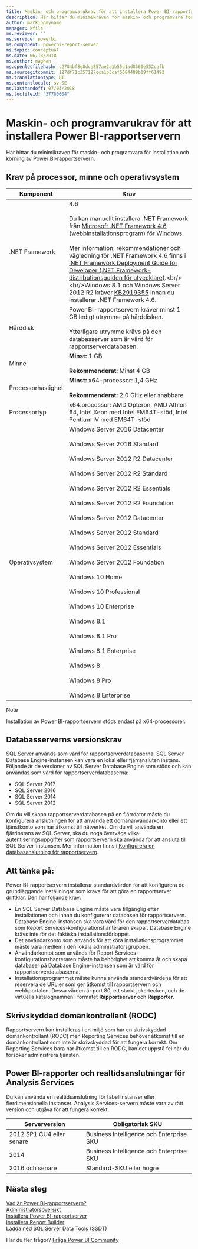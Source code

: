```yaml
---
title: Maskin- och programvarukrav för att installera Power BI-rapportservern
description: Här hittar du minimikraven för maskin- och programvara för installation och körning av Power BI-rapportservern.
author: markingmyname
manager: kfile
ms.reviewer: ''
ms.service: powerbi
ms.component: powerbi-report-server
ms.topic: conceptual
ms.date: 06/13/2018
ms.author: maghan
ms.openlocfilehash: c2784bf8e8dca857ae2a1b55d1ad8560e552cafb
ms.sourcegitcommit: 127df71c357127cca1b3caf5684489b19ff61493
ms.translationtype: HT
ms.contentlocale: sv-SE
ms.lasthandoff: 07/03/2018
ms.locfileid: "37780604"
---
```

# <a name="hardware-and-software-requirements-for-installing-power-bi-report-server"></a>Maskin- och programvarukrav för att installera Power BI-rapportservern
Här hittar du minimikraven för maskin- och programvara för installation och körning av Power BI-rapportservern.

## <a name="processor-memory-and-operating-system-requirements"></a>Krav på processor, minne och operativsystem

| Komponent | Krav |
| --- | --- |
| .NET Framework |4.6<br><br>Du kan manuellt installera .NET Framework från [Microsoft .NET Framework 4.6 (webbinstallationsprogram) för Windows](http://support.microsoft.com/kb/3045560).<br/><br/> Mer information, rekommendationer och vägledning för .NET Framework 4.6 finns i [.NET Framework Deployment Guide for Developer (.NET Framework-distributionsguiden för utvecklare)](http://msdn.microsoft.com/library/ee942965\(v=vs.110\).aspx).<br/><br/>Windows 8.1 och Windows Server 2012 R2 kräver [KB2919355](http://support.microsoft.com/kb/2919355) innan du installerar .NET Framework 4.6. |
| Hårddisk |Power BI-rapportservern kräver minst 1 GB ledigt utrymme på hårddisken.<br><br>Ytterligare utrymme krävs på den databasserver som är värd för rapportserverdatabasen. |
| Minne |**Minst:** 1 GB<br/><br/> **Rekommenderat:** Minst 4 GB |
| Processorhastighet |**Minst:** x64-processor: 1,4 GHz<br/><br/> **Rekommenderat:** 2,0 GHz eller snabbare |
| Processortyp |x64.processor: AMD Opteron, AMD Athlon 64, Intel Xeon med Intel EM64T-stöd, Intel Pentium IV med EM64T-stöd |
| Operativsystem |Windows Server 2016 Datacenter<br><br>Windows Server 2016 Standard<br><br>Windows Server 2012 R2 Datacenter<br><br>Windows Server 2012 R2 Standard<br><br>Windows Server 2012 R2 Essentials<br><br>Windows Server 2012 R2 Foundation<br><br>Windows Server 2012 Datacenter<br><br>Windows Server 2012 Standard<br><br>Windows Server 2012 Essentials<br><br>Windows Server 2012 Foundation<br><br>Windows 10 Home<br><br>Windows 10 Professional<br><br>Windows 10 Enterprise<br><br>Windows 8.1<br><br>Windows 8.1 Pro<br><br>Windows 8.1 Enterprise<br><br>Windows 8<br><br>Windows 8 Pro<br><br>Windows 8 Enterprise |

> [!NOTE]
> Installation av Power BI-rapportservern stöds endast på x64-processorer.
> 
> 

## <a name="database-server-version-requirements"></a>Databasserverns versionskrav
SQL Server används som värd för rapportserverdatabaserna. SQL Server Database Engine-instansen kan vara en lokal eller fjärransluten instans. Följande är de versioner av SQL Server Database Engine som stöds och kan användas som värd för rapportserverdatabaserna:

* SQL Server 2017
* SQL Server 2016
* SQL Server 2014
* SQL Server 2012

Om du vill skapa rapportserverdatabasen på en fjärrdator måste du konfigurera anslutningen för att använda ett domänanvändarkonto eller ett tjänstkonto som har åtkomst till nätverket. Om du vill använda en fjärrinstans av SQL Server, ska du noga överväga vilka autentiseringsuppgifter som rapportservern ska använda för att ansluta till SQL Server-instansen. Mer information finns i [Konfigurera en databasanslutning för rapportservern](https://docs.microsoft.com/sql/reporting-services/install-windows/configure-a-report-server-database-connection-ssrs-configuration-manager).

## <a name="considerations"></a>Att tänka på:
Power BI-rapportservern installerar standardvärden för att konfigurera de grundläggande inställningar som krävs för att göra en rapportserver driftklar. Den har följande krav:

* En SQL Server Database Engine måste vara tillgänglig efter installationen och innan du konfigurerar databasen för rapportservern. Database Engine-instansen ska vara värd för den rapportserverdatabas som Report Services-konfigurationshanteraren skapar. Database Engine krävs inte för det faktiska installationsförloppet.
* Det användarkonto som används för att köra installationsprogrammet måste vara medlem i den lokala administratörsgruppen.
* Användarkontot som används för Report Services-konfigurationshanteraren måste ha behörighet att komma åt och skapa databaser på Database Engine-instansen som är värd för rapportserverdatabaserna.
* Installationsprogrammet måste kunna använda standardvärdena för att reservera de URL:er som ger åtkomst till rapportservern och webbportalen. Dessa värden är port 80, ett starkt jokertecken, och de virtuella katalognamnen i formatet **Rapportserver** och **Rapporter**.

## <a name="read-only-domain-controller-rodc"></a>Skrivskyddad domänkontrollant (RODC)
 Rapportservern kan installeras i en miljö som har en skrivskyddad domänkontrollant (RODC) men Reporting Services behöver åtkomst till en domänkontrollant som inte är skrivskyddad för att fungera korrekt. Om Reporting Services bara har åtkomst till en RODC, kan det uppstå fel när du försöker administrera tjänsten.

## <a name="power-bi-reports-and-analysis-services-live-connections"></a>Power BI-rapporter och realtidsanslutningar för Analysis Services
Du kan använda en realtidsanslutning för tabellinstanser eller flerdimensionella instanser. Analysis Services-servern måste vara av rätt version och utgåva för att fungera korrekt.

| **Serverversion** | **Obligatorisk SKU** |
| --- | --- |
| 2012 SP1 CU4 eller senare |Business Intelligence och Enterprise SKU |
| 2014 |Business Intelligence och Enterprise SKU |
| 2016 och senare |Standard-SKU eller högre |

## <a name="next-steps"></a>Nästa steg
[Vad är Power BI-rapportservern?](get-started.md)  
[Administratörsöversikt](admin-handbook-overview.md)  
[Installera Power BI-rapportserver](install-report-server.md)  
[Installera Report Builder](https://docs.microsoft.com/sql/reporting-services/install-windows/install-report-builder)  
[Ladda ned SQL Server Data Tools (SSDT)](http://go.microsoft.com/fwlink/?LinkID=616714)

Har du fler frågor? [Fråga Power BI Community](https://community.powerbi.com/)

